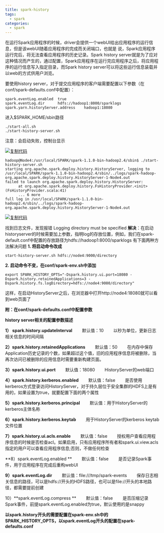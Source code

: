 ```yaml
---
title: spark-history
tags: 
  - spark
categories:
  - spark
---
```


在运行Spark应用程序的时候，driver会提供一个webUI给出应用程序的运行信息，但是该webUI随着应用程序的完成而关闭端口，也就是 说，Spark应用程序运行完后，将无法查看应用程序的历史记录。Spark history server就是为了应对这种情况而产生的，通过配置，Spark应用程序在运行完应用程序之后，将应用程序的运行信息写入指定目录，而Spark history server可以将这些运行信息装载并以web的方式供用户浏览。

要使用history server，对于提交应用程序的客户端需要配置以下参数（在conf/spark-defaults.conf中配置）：

```
spark.eventLog.enabled  true 
spark.eventLog.dir      hdfs://hadoop1:8000/sparklogs  
spark.yarn.historyServer.address    hadoop1:18080  
```

 

进入$SPARK_HOME/sbin路径

```
./start-all.sh
./start-history-server.sh 
```

 

注意：会启动失败，控制台显示

[![复制代码](https://common.cnblogs.com/images/copycode.gif)](javascript:void(0);)

```
hadoop@Node4:/usr/local/SPARK/spark-1.1.0-bin-hadoop2.4/sbin$ ./start-history-server.sh 
starting org.apache.spark.deploy.history.HistoryServer, logging to /usr/local/SPARK/spark-1.1.0-bin-hadoop2.4/sbin/../logs/spark-hadoop-org.apache.spark.deploy.history.HistoryServer-1-Node4.out
failed to launch org.apache.spark.deploy.history.HistoryServer:
      at org.apache.spark.deploy.history.FsHistoryProvider.<init>(FsHistoryProvider.scala:41)
      ... 6 more
full log in /usr/local/SPARK/spark-1.1.0-bin-hadoop2.4/sbin/../logs/spark-hadoop-org.apache.spark.deploy.history.HistoryServer-1-Node4.out
```

[![复制代码](https://common.cnblogs.com/images/copycode.gif)](javascript:void(0);)

找到日志文件，发现报错 Logging directory must be specified
**解决**：在启动historyserver的时候需要加上参数，指明log的存放位置，例如，我们在spark-default.conf中配置的存放路径为hdfs://hadoop1:8000/sparklogs 
有下面两种方法解决问题
**1. 将启动命令改成**

```
start-history-server.sh hdfs://node4:9000/directory
```

**2. 启动命令不变，在conf/spark-env.sh中添加**

```
export SPARK_HISTORY_OPTS="-Dspark.history.ui.port=18080 -Dspark.history.retainedApplications=3 -Dspark.history.fs.logDirectory=hdfs://node4:9000/directory"
```

这样，在启动HistoryServer之后，在浏览器中打开http://node4:18080就可以看到web页面了

 

**附：在conf/spark-defaults.conf中配置参数**

**history server相关的配置参数描述**

**1） spark.history.updateInterval**
　　默认值：10
　　以秒为单位，更新日志相关信息的时间间隔

**2）spark.history.retainedApplications**
　　默认值：50
　　在内存中保存Application历史记录的个数，如果超过这个值，旧的应用程序信息将被删除，当再次访问已被删除的应用信息时需要重新构建页面。

**3）spark.history.ui.port**
　　默认值：18080
　　HistoryServer的web端口

**4）spark.history.kerberos.enabled**
　　默认值：false
　　是否使用kerberos方式登录访问HistoryServer，对于持久层位于安全集群的HDFS上是有用的，如果设置为true，就要配置下面的两个属性

**5）spark.history.kerberos.principal**
　　默认值：用于HistoryServer的kerberos主体名称

**6）spark.history.kerberos.keytab**
　　用于HistoryServer的kerberos keytab文件位置

**7）spark.history.ui.acls.enable**
　　默认值：false
　　授权用户查看应用程序信息的时候是否检查acl。如果启用，只有应用程序所有者和spark.ui.view.acls指定的用户可以查看应用程序信息;否则，不做任何检查

**8）spark.eventLog.enabled **
　　默认值：false 
　　是否记录Spark事件，用于应用程序在完成后重构webUI

**9）spark.eventLog.dir**
　　默认值：file:///tmp/spark-events
　　保存日志相关信息的路径，可以是hdfs://开头的HDFS路径，也可以是file://开头的本地路径，都需要提前创建

10）**spark.eventLog.compress **
　　默认值：false 
　　是否压缩记录Spark事件，前提spark.eventLog.enabled为true，默认使用的是snappy

**以spark.history开头的需要配置在spark-env.sh中的SPARK_HISTORY_OPTS，以spark.eventLog开头的配置在spark-defaults.conf**
